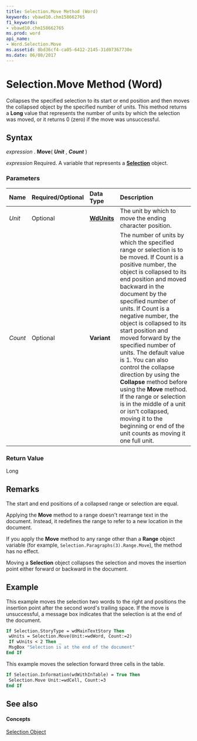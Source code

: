 ```yaml
---
title: Selection.Move Method (Word)
keywords: vbawd10.chm158662765
f1_keywords:
- vbawd10.chm158662765
ms.prod: word
api_name:
- Word.Selection.Move
ms.assetid: 8bd36cf4-ca05-6412-2145-31d07367730e
ms.date: 06/08/2017
---
```



# Selection.Move Method (Word)

Collapses the specified selection to its start or end position and then moves the collapsed object by the specified number of units. This method returns a  **Long** value that represents the number of units by which the selection was moved, or it returns 0 (zero) if the move was unsuccessful.


## Syntax

 _expression_ . **Move**( **_Unit_** , **_Count_** )

 _expression_ Required. A variable that represents a **[Selection](Word.Selection.md)** object.


### Parameters



|**Name**|**Required/Optional**|**Data Type**|**Description**|
|:-----|:-----|:-----|:-----|
| _Unit_|Optional| **[WdUnits](Word.WdUnits.md)**|The unit by which to move the ending character position.|
| _Count_|Optional| **Variant**|The number of units by which the specified range or selection is to be moved. If Count is a positive number, the object is collapsed to its end position and moved backward in the document by the specified number of units. If Count is a negative number, the object is collapsed to its start position and moved forward by the specified number of units. The default value is 1. You can also control the collapse direction by using the  **Collapse** method before using the **Move** method. If the range or selection is in the middle of a unit or isn't collapsed, moving it to the beginning or end of the unit counts as moving it one full unit.|

### Return Value

Long


## Remarks

The start and end positions of a collapsed range or selection are equal.

Applying the  **Move** method to a range doesn't rearrange text in the document. Instead, it redefines the range to refer to a new location in the document.

If you apply the  **Move** method to any range other than a **Range** object variable (for example, `Selection.Paragraphs(3).Range.Move`), the method has no effect.

Moving a  **Selection** object collapses the selection and moves the insertion point either forward or backward in the document.


## Example

This example moves the selection two words to the right and positions the insertion point after the second word's trailing space. If the move is unsuccessful, a message box indicates that the selection is at the end of the document.


```vb
If Selection.StoryType = wdMainTextStory Then 
 wUnits = Selection.Move(Unit:=wdWord, Count:=2) 
 If wUnits < 2 Then _ 
 MsgBox "Selection is at the end of the document" 
End If
```

This example moves the selection forward three cells in the table.




```vb
If Selection.Information(wdWithInTable) = True Then 
 Selection.Move Unit:=wdCell, Count:=3 
End If
```


## See also


#### Concepts


[Selection Object](Word.Selection.md)

